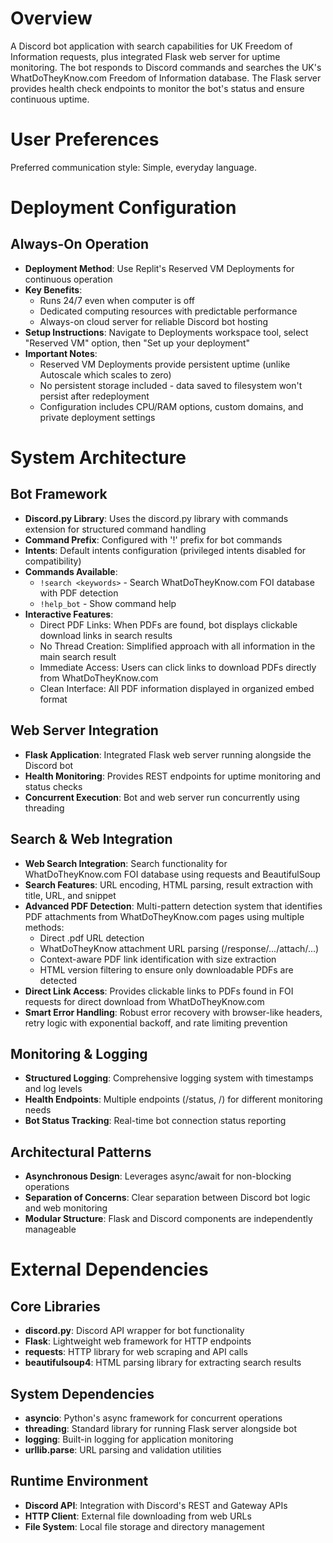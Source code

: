 # Overview

A Discord bot application with search capabilities for UK Freedom of Information requests, plus integrated Flask web server for uptime monitoring. The bot responds to Discord commands and searches the UK's WhatDoTheyKnow.com Freedom of Information database. The Flask server provides health check endpoints to monitor the bot's status and ensure continuous uptime.

# User Preferences

Preferred communication style: Simple, everyday language.

# Deployment Configuration

## Always-On Operation
- **Deployment Method**: Use Replit's Reserved VM Deployments for continuous operation
- **Key Benefits**: 
  - Runs 24/7 even when computer is off
  - Dedicated computing resources with predictable performance
  - Always-on cloud server for reliable Discord bot hosting
- **Setup Instructions**: Navigate to Deployments workspace tool, select "Reserved VM" option, then "Set up your deployment"
- **Important Notes**: 
  - Reserved VM Deployments provide persistent uptime (unlike Autoscale which scales to zero)
  - No persistent storage included - data saved to filesystem won't persist after redeployment
  - Configuration includes CPU/RAM options, custom domains, and private deployment settings

# System Architecture

## Bot Framework
- **Discord.py Library**: Uses the discord.py library with commands extension for structured command handling
- **Command Prefix**: Configured with '!' prefix for bot commands
- **Intents**: Default intents configuration (privileged intents disabled for compatibility)
- **Commands Available**: 
  - `!search <keywords>` - Search WhatDoTheyKnow.com FOI database with PDF detection
  - `!help_bot` - Show command help
- **Interactive Features**:
  - Direct PDF Links: When PDFs are found, bot displays clickable download links in search results
  - No Thread Creation: Simplified approach with all information in the main search result
  - Immediate Access: Users can click links to download PDFs directly from WhatDoTheyKnow.com
  - Clean Interface: All PDF information displayed in organized embed format

## Web Server Integration
- **Flask Application**: Integrated Flask web server running alongside the Discord bot
- **Health Monitoring**: Provides REST endpoints for uptime monitoring and status checks
- **Concurrent Execution**: Bot and web server run concurrently using threading

## Search & Web Integration
- **Web Search Integration**: Search functionality for WhatDoTheyKnow.com FOI database using requests and BeautifulSoup
- **Search Features**: URL encoding, HTML parsing, result extraction with title, URL, and snippet
- **Advanced PDF Detection**: Multi-pattern detection system that identifies PDF attachments from WhatDoTheyKnow.com pages using multiple methods:
  - Direct .pdf URL detection
  - WhatDoTheyKnow attachment URL parsing (/response/.../attach/...)
  - Context-aware PDF link identification with size extraction
  - HTML version filtering to ensure only downloadable PDFs are detected
- **Direct Link Access**: Provides clickable links to PDFs found in FOI requests for direct download from WhatDoTheyKnow.com
- **Smart Error Handling**: Robust error recovery with browser-like headers, retry logic with exponential backoff, and rate limiting prevention

## Monitoring & Logging
- **Structured Logging**: Comprehensive logging system with timestamps and log levels
- **Health Endpoints**: Multiple endpoints (/status, /) for different monitoring needs
- **Bot Status Tracking**: Real-time bot connection status reporting

## Architectural Patterns
- **Asynchronous Design**: Leverages async/await for non-blocking operations
- **Separation of Concerns**: Clear separation between Discord bot logic and web monitoring
- **Modular Structure**: Flask and Discord components are independently manageable

# External Dependencies

## Core Libraries
- **discord.py**: Discord API wrapper for bot functionality
- **Flask**: Lightweight web framework for HTTP endpoints
- **requests**: HTTP library for web scraping and API calls
- **beautifulsoup4**: HTML parsing library for extracting search results

## System Dependencies
- **asyncio**: Python's async framework for concurrent operations
- **threading**: Standard library for running Flask server alongside bot
- **logging**: Built-in logging for application monitoring
- **urllib.parse**: URL parsing and validation utilities

## Runtime Environment
- **Discord API**: Integration with Discord's REST and Gateway APIs
- **HTTP Client**: External file downloading from web URLs
- **File System**: Local file storage and directory management